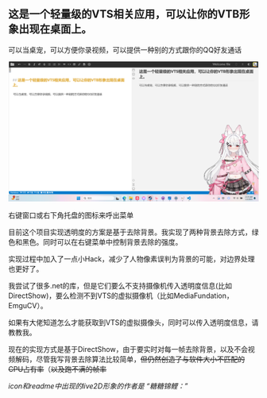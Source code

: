 
## 这是一个轻量级的VTS相关应用，可以让你的VTB形象出现在桌面上。

  

可以当桌宠，可以方便你录视频，可以提供一种别的方式跟你的QQ好友通话

![](Image/show1.png)

右键窗口或右下角托盘的图标来呼出菜单

  

目前这个项目实现透明度的方案是基于去除背景。我实现了两种背景去除方式，绿色和黑色。同时可以在右键菜单中控制背景去除的强度。

实现过程中加入了一点小Hack，减少了人物像素误判为背景的可能，对边界处理也更好了。

  

我尝试了很多.net的库，但是它们要么不支持摄像机传入透明度信息(比如DirectShow)，要么检测不到VTS的虚拟摄像机（比如MediaFundation，EmguCV）。

如果有大佬知道怎么才能获取到VTS的虚拟摄像头，同时可以传入透明度信息，请教教我。

  

现在的实现方式是基于DirectShow，由于要实时对每一帧去除背景，以及不会视频解码，尽管我写背景去除算法比较简单，~~但仍然创造了与软件大小不匹配的CPU占有率~~（~~以及跑不满的帧率~~

  

*icon和readme中出现的live2D形象的作者是 “糖糖锦鲤：”*
